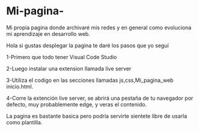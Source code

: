 # Mi-pagina-
Mi propia pagina donde archivaré mis redes y en general como evoluciona mi aprendizaje en desarrollo web.



Hola si gustas desplegar la pagina te daré los pasos que yo seguí

1-Primero que todo tener Visual Code Studio

2-Luego instalar una extension llamada live server 

3-Utiliza el codigo en las secciones llamadas js,css,Mi_pagina_web inicio.html.

4-Corre la extención live server, se abrirá una pestaña de tu navegador por defecto, muy probablemente edge, y veras el contenido.



  La pagina es bastante basica pero podría servirte sientete libre de usarla como plantilla.
